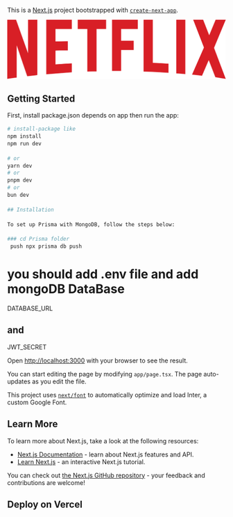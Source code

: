 This is a [Next.js](https://nextjs.org/) project bootstrapped with [`create-next-app`](https://github.com/vercel/next.js/tree/canary/packages/create-next-app).

![My Image](/public/netflix_logo.svg)

## Getting Started

First, install package.json  depends on app  then run the app:

```bash
# install-package like
npm install
npm run dev

# or
yarn dev
# or
pnpm dev
# or
bun dev

## Installation

To set up Prisma with MongoDB, follow the steps below:

### cd Prisma folder 
 push npx prisma db push


```

# you should add .env file and add mongoDB DataBase 
DATABASE_URL
## and
JWT_SECRET

Open [http://localhost:3000](http://localhost:3000) with your browser to see the result.

You can start editing the page by modifying `app/page.tsx`. The page auto-updates as you edit the file.

This project uses [`next/font`](https://nextjs.org/docs/basic-features/font-optimization) to automatically optimize and load Inter, a custom Google Font.

## Learn More

To learn more about Next.js, take a look at the following resources:

- [Next.js Documentation](https://nextjs.org/docs) - learn about Next.js features and API.
- [Learn Next.js](https://nextjs.org/learn) - an interactive Next.js tutorial.

You can check out [the Next.js GitHub repository](https://github.com/vercel/next.js/) - your feedback and contributions are welcome!

## Deploy on Vercel

